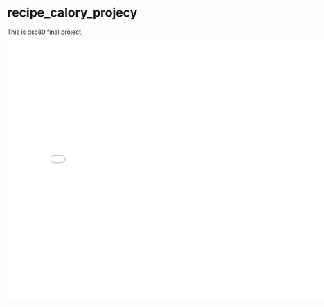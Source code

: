 # recipe_calory_projecy

This is dsc80 final project.

<iframe
  src="assets/timerange-vs-recipecount.html"
  width="800"
  height="600"
  frameborder="0"
></iframe>